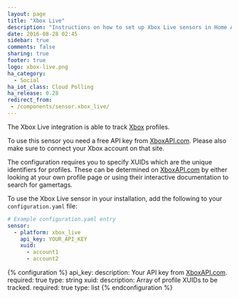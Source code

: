 ```yaml
---
layout: page
title: "Xbox Live"
description: "Instructions on how to set up Xbox Live sensors in Home Assistant."
date: 2016-08-28 02:45
sidebar: true
comments: false
sharing: true
footer: true
logo: xbox-live.png
ha_category:
  - Social
ha_iot_class: Cloud Polling
ha_release: 0.28
redirect_from:
 - /components/sensor.xbox_live/
---
```


The Xbox Live integration is able to track [Xbox](http://xbox.com/) profiles.

To use this sensor you need a free API key from
[XboxAPI.com](http://xboxapi.com).
Please also make sure to connect your Xbox account on that site.

The configuration requires you to specify XUIDs which are the unique identifiers
for profiles. These can be determined on [XboxAPI.com](http://xboxapi.com) by
either looking at your own profile page or using their interactive documentation
to search for gamertags.

To use the Xbox Live sensor in your installation,
add the following to your `configuration.yaml` file:

```yaml
# Example configuration.yaml entry
sensor:
  - platform: xbox_live
    api_key: YOUR_API_KEY
    xuid:
      - account1
      - account2
```

{% configuration %}
api_key:
  description: Your API key from [XboxAPI.com](http://xboxapi.com).
  required: true
  type: string
xuid:
  description: Array of profile XUIDs to be tracked.
  required: true
  type: list
{% endconfiguration %}
